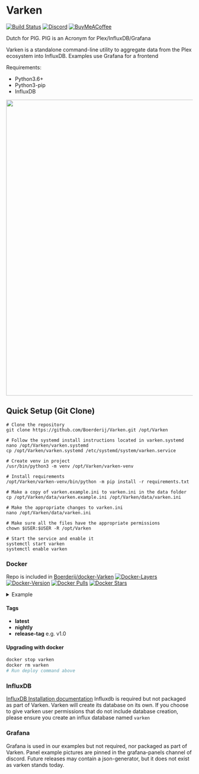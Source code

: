 # Varken
[![Build Status](https://travis-ci.org/Boerderij/Varken.svg?branch=master)](https://travis-ci.org/Boerderij/Varken)
[![Discord](https://img.shields.io/badge/Discord-Varken-7289DA.svg?logo=discord&style=flat-square)](https://discord.gg/AGTG44H)
[![BuyMeACoffee](https://img.shields.io/badge/BuyMeACoffee-Donate-ff813f.svg?logo=CoffeeScript&style=flat-square)](https://www.buymeacoffee.com/varken)

Dutch for PIG. PIG is an Acronym for Plex/InfluxDB/Grafana

Varken is a standalone command-line utility to aggregate data
from the Plex ecosystem into InfluxDB. Examples use Grafana for a
frontend

Requirements:
* Python3.6+
* Python3-pip
* InfluxDB

<p align="center">
<img width="800" src="https://i.imgur.com/av8e0HP.png">
</p>

## Quick Setup (Git Clone)
```
# Clone the repository
git clone https://github.com/Boerderij/Varken.git /opt/Varken

# Follow the systemd install instructions located in varken.systemd
nano /opt/Varken/varken.systemd
cp /opt/Varken/varken.systemd /etc/systemd/system/varken.service

# Create venv in project
/usr/bin/python3 -m venv /opt/Varken/varken-venv

# Install requirements
/opt/Varken/varken-venv/bin/python -m pip install -r requirements.txt

# Make a copy of varken.example.ini to varken.ini in the data folder
cp /opt/Varken/data/varken.example.ini /opt/Varken/data/varken.ini

# Make the appropriate changes to varken.ini
nano /opt/Varken/data/varken.ini

# Make sure all the files have the appropriate permissions
chown $USER:$USER -R /opt/Varken

# Start the service and enable it
systemctl start varken
systemctl enable varken
```
### Docker

Repo is included in [Boerderij/docker-Varken](https://github.com/Boerderij/docker-Varken)
[![Docker-Layers](https://images.microbadger.com/badges/image/boerderij/varken.svg)](https://microbadger.com/images/boerderij/varken")
[![Docker-Version](https://images.microbadger.com/badges/version/boerderij/varken.svg)](https://microbadger.com/images/boerderij/varken")
[![Docker Pulls](https://img.shields.io/docker/pulls/boerderij/varken.svg)](https://hub.docker.com/r/boerderij/varken/)
[![Docker Stars](https://img.shields.io/docker/stars/boerderij/varken.svg)](https://hub.docker.com/r/boerderij/varken/)
<details><summary>Example</summary>
<p>

```
docker run -d \
  --name=varken \
  -v <path to data>:/config \
  -e PGID=<gid> -e PUID=<uid>  \
  boerderij/varken
```
</p>
</details>

#### Tags
* **latest**
* **nightly**
* **release-tag** e.g. v1.0

#### Upgrading with docker
```sh
docker stop varken
docker rm varken
# Run deploy command above
```

### InfluxDB
[InfluxDB Installation documentation](https://docs.influxdata.com/influxdb/v1.7/introduction/installation/)
Influxdb is required but not packaged as part of Varken. Varken will create
its database on its own. If you choose to give varken user permissions that
do not include database creation, please ensure you create an influx database
named `varken`

### Grafana
Grafana is used in our examples but not required, nor packaged as part of
Varken. Panel example pictures are pinned in the grafana-panels channel of
discord. Future releases may contain a json-generator, but it does not exist
as varken stands today.